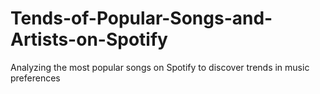 # Tends-of-Popular-Songs-and-Artists-on-Spotify
Analyzing the most popular songs on Spotify to discover trends in music preferences
